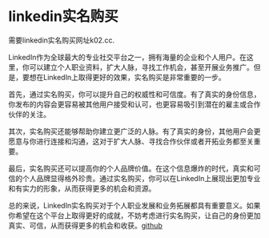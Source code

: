 # linkedin实名购买

需要linkedin实名购买网址k02.cc.

LinkedIn作为全球最大的专业社交平台之一，拥有海量的企业和个人用户。在这里，你可以建立个人职业资料，扩大人脉，寻找工作机会，甚至开展业务推广。但是，要想在LinkedIn上取得更好的效果，实名购买是非常重要的一步。

首先，通过实名购买，你可以提升自己的权威性和可信度。有了真实的身份信息，你发布的内容会更容易被其他用户接受和认可，也更容易吸引到潜在的雇主或合作伙伴的关注。

其次，实名购买还能够帮助你建立更广泛的人脉。有了真实的身份，其他用户会更愿意与你进行连接和沟通，这对于扩大人脉、寻找合作伙伴或者开拓业务都至关重要。

最后，实名购买还可以提高你的个人品牌价值。在这个信息爆炸的时代，真实和可信的个人品牌显得格外珍贵。通过实名购买，你可以在LinkedIn上展现出更加专业和有实力的形象，从而获得更多的机会和资源。

总的来说，LinkedIn实名购买对于个人职业发展和业务拓展都具有重要意义。如果你希望在这个平台上取得更好的成就，不妨考虑进行实名购买，让自己的身份更加真实、可信，从而获得更多的机会和收获。[github](https://github.com)